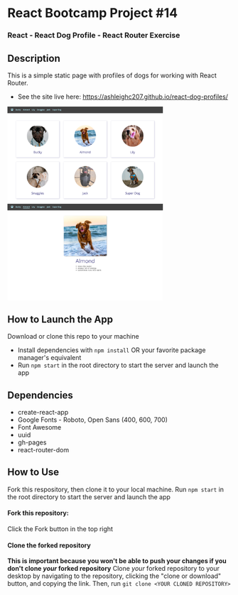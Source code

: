 # React Bootcamp Project #14

### React - React Dog Profile - React Router Exercise

## Description

This is a simple static page with profiles of dogs for working with React Router.

- See the site live here: https://ashleighc207.github.io/react-dog-profiles/

<img src="example.png" alt="Example image" width="350" align="center"/>
<img src="example-1.png" alt="Example image" width="350" align="center"/>

## How to Launch the App

Download or clone this repo to your machine

- Install dependencies with `npm install` OR your favorite package manager's equivalent
- Run `npm start` in the root directory to start the server and launch the app

## Dependencies

- create-react-app
- Google Fonts - Roboto, Open Sans (400, 600, 700)
- Font Awesome
- uuid
- gh-pages
- react-router-dom

## How to Use

Fork this respository, then clone it to your local machine. Run `npm start` in the root directory to start the server and launch the app

#### Fork this repository:

Click the Fork button in the top right

#### Clone the forked repository

**This is important because you won't be able to push your changes if you don't clone _your_ forked repository**
Clone _your_ forked repository to your desktop by navigating to the repository, clicking the "clone or download" button, and copying the link. Then, run `git clone <YOUR CLONED REPOSITORY>`
